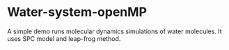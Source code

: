 # Water-system-openMP
A simple demo runs molecular dynamics simulations of water molecules.
It uses SPC model and leap-frog method.
